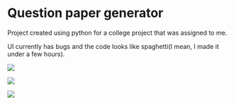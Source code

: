 # Question paper generator

Project created using python for a college project that was assigned to me.

UI currently has bugs and the code looks like spaghetti(I mean, I made it under a few hours).

![](https://i.imgur.com/H01Gmrk.png)

![](https://i.imgur.com/scyajxE.png)

![](https://i.imgur.com/GJsZJPQ.png)
